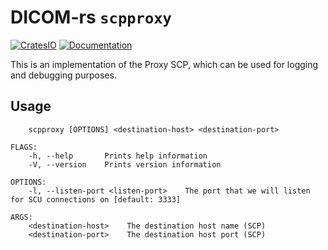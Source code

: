 # DICOM-rs `scpproxy`

[![CratesIO](https://img.shields.io/crates/v/dicom-scpproxy.svg)](https://crates.io/crates/dicom-scpproxy)
[![Documentation](https://docs.rs/dicom-scpproxy/badge.svg)](https://docs.rs/dicom-scpproxy)

This is an implementation of the Proxy SCP, which can be used for logging and debugging purposes. 

## Usage

```
    scpproxy [OPTIONS] <destination-host> <destination-port>

FLAGS:
    -h, --help       Prints help information
    -V, --version    Prints version information

OPTIONS:
    -l, --listen-port <listen-port>    The port that we will listen for SCU connections on [default: 3333]

ARGS:
    <destination-host>    The destination host name (SCP)
    <destination-port>    The destination host port (SCP)
```
